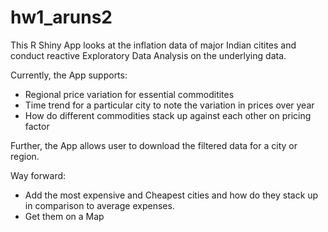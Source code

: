 # hw1_aruns2

This R Shiny App looks at the inflation data of major Indian citites and conduct reactive Exploratory Data Analysis on the underlying data.

Currently, the App supports:
- Regional price variation for essential commoditites
- Time trend for a particular city to note the variation in prices over year
- How do different commodities stack up against each other on pricing factor

Further, the App allows user to download the filtered data for a city or region.

Way forward:
- Add the most expensive and Cheapest cities and how do they stack up in comparison to average expenses.
- Get them on a Map

